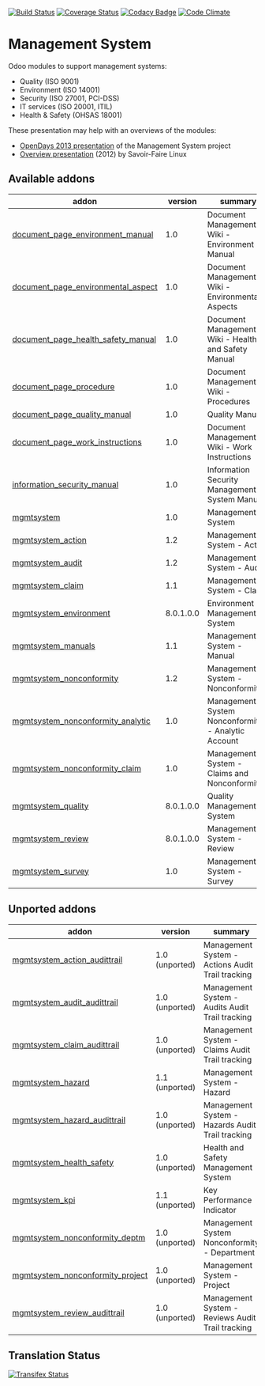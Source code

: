 [![Build Status](https://travis-ci.org/OCA/management-system.svg?branch=8.0)](https://travis-ci.org/OCA/management-system)
[![Coverage Status](https://coveralls.io/repos/OCA/management-system/badge.svg?branch=8.0)](https://coveralls.io/r/OCA/management-system?branch=8.0)
[![Codacy Badge](https://www.codacy.com/project/badge/88b8a3c69bda435581ea4b4f7850d7c2)](https://www.codacy.com/app/OCA/management-system)
[![Code Climate](https://codeclimate.com/github/OCA/management-system/badges/gpa.svg)](https://codeclimate.com/github/OCA/management-system)

# Management System

Odoo modules to support management systems:

* Quality (ISO 9001)
* Environment (ISO 14001)
* Security (ISO 27001, PCI-DSS)
* IT services (ISO 20001, ITIL)
* Health & Safety (OHSAS 18001)

These presentation may help with an overviews of the modules:

* [OpenDays 2013 presentation](http://www.slideshare.net/max3903/iso-anmanagement-systemswithopenerpena) of the Management System project
* [Overview presentation](http://www.slideshare.net/max3903/openerp-management-system-modules) (2012) by Savoir-Faire Linux

[//]: # (addons)
Available addons
----------------
addon | version | summary
--- | --- | ---
[document_page_environment_manual](document_page_environment_manual/) | 1.0 | Document Management - Wiki - Environment Manual
[document_page_environmental_aspect](document_page_environmental_aspect/) | 1.0 | Document Management - Wiki - Environmental Aspects
[document_page_health_safety_manual](document_page_health_safety_manual/) | 1.0 | Document Management - Wiki - Health and Safety Manual
[document_page_procedure](document_page_procedure/) | 1.0 | Document Management - Wiki - Procedures
[document_page_quality_manual](document_page_quality_manual/) | 1.0 | Quality Manual
[document_page_work_instructions](document_page_work_instructions/) | 1.0 | Document Management - Wiki - Work Instructions
[information_security_manual](information_security_manual/) | 1.0 | Information Security Management System Manual
[mgmtsystem](mgmtsystem/) | 1.0 | Management System
[mgmtsystem_action](mgmtsystem_action/) | 1.2 | Management System - Action
[mgmtsystem_audit](mgmtsystem_audit/) | 1.2 | Management System - Audit
[mgmtsystem_claim](mgmtsystem_claim/) | 1.1 | Management System - Claim
[mgmtsystem_environment](mgmtsystem_environment/) | 8.0.1.0.0 | Environment Management System
[mgmtsystem_manuals](mgmtsystem_manuals/) | 1.1 | Management System - Manual
[mgmtsystem_nonconformity](mgmtsystem_nonconformity/) | 1.2 | Management System - Nonconformity
[mgmtsystem_nonconformity_analytic](mgmtsystem_nonconformity_analytic/) | 1.0 | Management System Nonconformity - Analytic Account
[mgmtsystem_nonconformity_claim](mgmtsystem_nonconformity_claim/) | 1.0 | Management System - Claims and Nonconformities
[mgmtsystem_quality](mgmtsystem_quality/) | 8.0.1.0.0 | Quality Management System
[mgmtsystem_review](mgmtsystem_review/) | 8.0.1.0.0 | Management System - Review
[mgmtsystem_survey](mgmtsystem_survey/) | 1.0 | Management System - Survey

Unported addons
---------------
addon | version | summary
--- | --- | ---
[mgmtsystem_action_audittrail](__unported__/mgmtsystem_action_audittrail/) | 1.0 (unported) | Management System - Actions Audit Trail tracking
[mgmtsystem_audit_audittrail](__unported__/mgmtsystem_audit_audittrail/) | 1.0 (unported) | Management System - Audits Audit Trail tracking
[mgmtsystem_claim_audittrail](__unported__/mgmtsystem_claim_audittrail/) | 1.0 (unported) | Management System - Claims Audit Trail tracking
[mgmtsystem_hazard](__unported__/mgmtsystem_hazard/) | 1.1 (unported) | Management System - Hazard
[mgmtsystem_hazard_audittrail](__unported__/mgmtsystem_hazard_audittrail/) | 1.0 (unported) | Management System - Hazards Audit Trail tracking
[mgmtsystem_health_safety](__unported__/mgmtsystem_health_safety/) | 1.0 (unported) | Health and Safety Management System
[mgmtsystem_kpi](__unported__/mgmtsystem_kpi/) | 1.1 (unported) | Key Performance Indicator
[mgmtsystem_nonconformity_deptm](__unported__/mgmtsystem_nonconformity_deptm/) | 1.0 (unported) | Management System Nonconformity - Department
[mgmtsystem_nonconformity_project](__unported__/mgmtsystem_nonconformity_project/) | 1.0 (unported) | Management System - Project
[mgmtsystem_review_audittrail](__unported__/mgmtsystem_review_audittrail/) | 1.0 (unported) | Management System - Reviews Audit Trail tracking

[//]: # (end addons)

Translation Status
------------------
[![Transifex Status](https://www.transifex.com/projects/p/OCA-management-system-8-0/chart/image_png)](https://www.transifex.com/projects/p/OCA-management-system-8-0)
